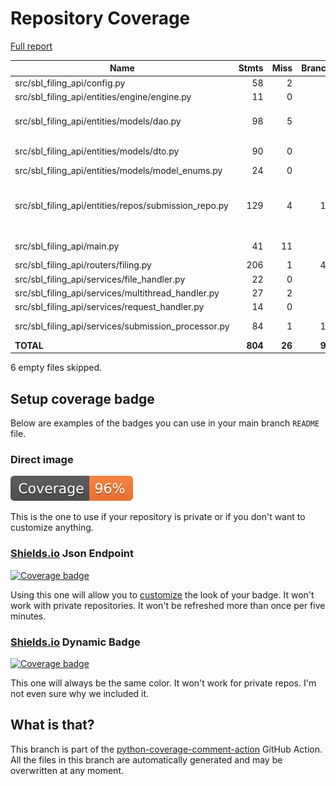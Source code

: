 # Repository Coverage

[Full report](https://htmlpreview.github.io/?https://github.com/cfpb/sbl-filing-api/blob/python-coverage-comment-action-data/htmlcov/index.html)

| Name                                                    |    Stmts |     Miss |   Branch |   BrPart |   Cover |   Missing |
|-------------------------------------------------------- | -------: | -------: | -------: | -------: | ------: | --------: |
| src/sbl\_filing\_api/config.py                          |       58 |        2 |        2 |        1 |     95% |     15-16 |
| src/sbl\_filing\_api/entities/engine/engine.py          |       11 |        0 |        0 |        0 |    100% |           |
| src/sbl\_filing\_api/entities/models/dao.py             |       98 |        5 |        0 |        0 |     95% |44, 63, 78, 99, 127 |
| src/sbl\_filing\_api/entities/models/dto.py             |       90 |        0 |        8 |        2 |     98% |68->72, 72->76 |
| src/sbl\_filing\_api/entities/models/model\_enums.py    |       24 |        0 |        0 |        0 |    100% |           |
| src/sbl\_filing\_api/entities/repos/submission\_repo.py |      129 |        4 |       18 |        3 |     95% |67->69, 75->77, 82->84, 128-131 |
| src/sbl\_filing\_api/main.py                            |       41 |       11 |        0 |        0 |     73% |35-40, 44-48 |
| src/sbl\_filing\_api/routers/filing.py                  |      206 |        1 |       42 |        1 |     99% |       440 |
| src/sbl\_filing\_api/services/file\_handler.py          |       22 |        0 |        4 |        0 |    100% |           |
| src/sbl\_filing\_api/services/multithread\_handler.py   |       27 |        2 |        0 |        0 |     93% |     18-19 |
| src/sbl\_filing\_api/services/request\_handler.py       |       14 |        0 |        2 |        0 |    100% |           |
| src/sbl\_filing\_api/services/submission\_processor.py  |       84 |        1 |       18 |        2 |     97% |64, 94->97 |
|                                               **TOTAL** |  **804** |   **26** |   **94** |    **9** | **96%** |           |

6 empty files skipped.


## Setup coverage badge

Below are examples of the badges you can use in your main branch `README` file.

### Direct image

[![Coverage badge](https://raw.githubusercontent.com/cfpb/sbl-filing-api/python-coverage-comment-action-data/badge.svg)](https://htmlpreview.github.io/?https://github.com/cfpb/sbl-filing-api/blob/python-coverage-comment-action-data/htmlcov/index.html)

This is the one to use if your repository is private or if you don't want to customize anything.

### [Shields.io](https://shields.io) Json Endpoint

[![Coverage badge](https://img.shields.io/endpoint?url=https://raw.githubusercontent.com/cfpb/sbl-filing-api/python-coverage-comment-action-data/endpoint.json)](https://htmlpreview.github.io/?https://github.com/cfpb/sbl-filing-api/blob/python-coverage-comment-action-data/htmlcov/index.html)

Using this one will allow you to [customize](https://shields.io/endpoint) the look of your badge.
It won't work with private repositories. It won't be refreshed more than once per five minutes.

### [Shields.io](https://shields.io) Dynamic Badge

[![Coverage badge](https://img.shields.io/badge/dynamic/json?color=brightgreen&label=coverage&query=%24.message&url=https%3A%2F%2Fraw.githubusercontent.com%2Fcfpb%2Fsbl-filing-api%2Fpython-coverage-comment-action-data%2Fendpoint.json)](https://htmlpreview.github.io/?https://github.com/cfpb/sbl-filing-api/blob/python-coverage-comment-action-data/htmlcov/index.html)

This one will always be the same color. It won't work for private repos. I'm not even sure why we included it.

## What is that?

This branch is part of the
[python-coverage-comment-action](https://github.com/marketplace/actions/python-coverage-comment)
GitHub Action. All the files in this branch are automatically generated and may be
overwritten at any moment.